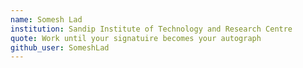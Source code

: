 ```yaml
---
name: Somesh Lad
institution: Sandip Institute of Technology and Research Centre
quote: Work until your signatuire becomes your autograph
github_user: SomeshLad
---
```


